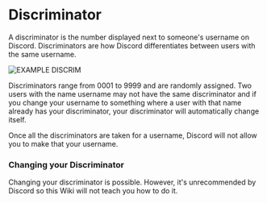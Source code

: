 <!-- TITLE: Discriminator -->
<!-- SUBTITLE: Information about Discord discriminators -->

# Discriminator
A discriminator is the number displayed next to someone's username on Discord. Discriminators are how Discord differentiates between users with the same username.

![EXAMPLE DISCRIM](http://i.thedrutribe.us/b19baba2.png)

Discriminators range from 0001 to 9999 and are randomly assigned. Two users with the name username may not have the same discriminator and if you change your username to something where a user with that name already has your discriminator, your discriminator will automatically change itself.

Once all the discriminators are taken for a username, Discord will not allow you to make that your username.

### Changing your Discriminator
Changing your discriminator is possible. However, it's unrecommended by Discord so this Wiki will not teach you how to do it.